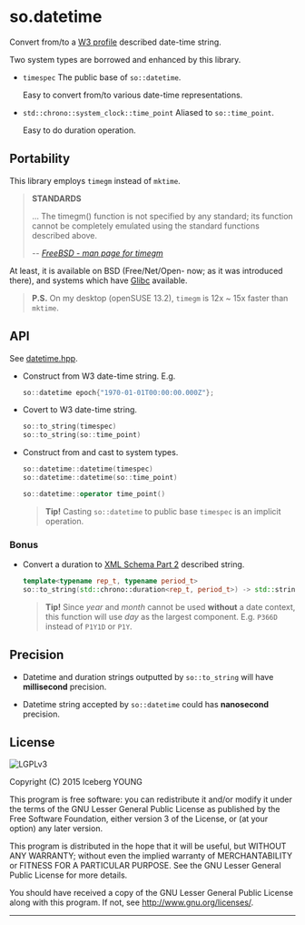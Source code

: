so.datetime
===========

Convert from/to a [W3 profile][w3dt] described date-time string.

Two system types are borrowed and enhanced by this library.

- `timespec`
  The public base of `so::datetime`.

  Easy to convert from/to various date-time representations.

- `std::chrono::system_clock::time_point`
  Aliased to `so::time_point`.

  Easy to do duration operation.


Portability
-----------

This library employs `timegm` instead of `mktime`.

> **STANDARDS**
>
> ... The timegm() function is not specified by any standard;
> its function cannot be completely emulated using the standard functions
> described above.
>
>  -- *[FreeBSD - man page for timegm][timegm]*

At least, it is available on BSD (Free/Net/Open- now; as it was introduced there),
and systems which have [Glibc] available.

> **P.S.**
> On my desktop (openSUSE 13.2), `timegm` is 12x ~ 15x faster than `mktime`.


API
---

See [datetime.hpp](include/datetime.hpp).

- Construct from W3 date-time string. E.g.

  ```cpp
  so::datetime epoch{"1970-01-01T00:00:00.000Z"};
  ```

- Covert to W3 date-time string.

  ```cpp
  so::to_string(timespec)
  so::to_string(so::time_point)
  ```

- Construct from and cast to system types.

  ```cpp
  so::datetime::datetime(timespec)
  so::datetime::datetime(so::time_point)
  ```

  ```cpp
  so::datetime::operator time_point()
  ```

  > **Tip!**
  > Casting `so::datetime` to public base `timespec` is an implicit operation.

### Bonus

- Convert a duration to [XML Schema Part 2][xmld] described string.

  ```cpp
  template<typename rep_t, typename period_t>
  so::to_string(std::chrono::duration<rep_t, period_t>) -> std::string
  ```

  > **Tip!**
  > Since *year* and *month* cannot be used **without** a date context,
  > this function will use *day* as the largest component.
  > E.g. `P366D` instead of `P1Y1D` or `P1Y`.


Precision
---------

- Datetime and duration strings outputted by `so::to_string`
  will have **millisecond** precision.

- Datetime string accepted by `so::datetime`
  could has **nanosecond** precision.


License
-------
![LGPLv3]

Copyright (C) 2015  Iceberg YOUNG

This program is free software: you can redistribute it and/or modify it
under the terms of the GNU Lesser General Public License as published by
the Free Software Foundation, either version 3 of the License, or
(at your option) any later version.

This program is distributed in the hope that it will be useful,
but WITHOUT ANY WARRANTY; without even the implied warranty of
MERCHANTABILITY or FITNESS FOR A PARTICULAR PURPOSE.  See the
GNU Lesser General Public License for more details.

You should have received a copy of the GNU Lesser General Public License
along with this program.  If not, see <http://www.gnu.org/licenses/>.


---

[w3dt]: http://www.w3.org/TR/NOTE-datetime
"Date and Time Formats"

[timegm]: http://www.unix.com/man-page/freebsd/3/timegm/
"FreeBSD - man page for timegm"

[Glibc]: http://www.gnu.org/software/gnulib/manual/html_node/timegm.html
"Portability problems fixed by Gnulib"

[xmld]: http://www.w3.org/TR/xmlschema-2/#duration
"XML Schema Part 2: Datatypes - duration"

[LGPLv3]: http://www.gnu.org/graphics/lgplv3-88x31.png
"GNU Lesser General Public License version 3"
